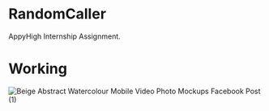 # RandomCaller
AppyHigh Internship Assignment.

# Working
![Beige Abstract Watercolour Mobile Video   Photo Mockups Facebook Post (1)](https://user-images.githubusercontent.com/37221963/120437731-13d66980-c39e-11eb-8dc2-802c84edd93e.png)
